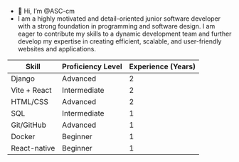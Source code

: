 - 👋 Hi, I’m @ASC-cm
- I am a highly motivated and detail-oriented junior software developer with a strong foundation in programming and software design. I am eager to contribute my skills to a 
  dynamic development team and further develop my expertise in creating efficient, scalable, and user-friendly websites and applications.

| Skill         | Proficiency Level | Experience (Years) |
| ------------- | ----------------- | ------------------ |
| Django        | Advanced          | 2                  |
| Vite + React  | Intermediate      | 2                  |
| HTML/CSS      | Advanced          | 2                  |
| SQL           | Intermediate      | 1                  |
| Git/GitHub    | Advanced          | 1                  |
| Docker        | Beginner          | 1                  |
| React-native  | Beginner          | 1                  |

